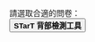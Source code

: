 請選取合適的問卷：<br/>
<a href="STarT Back.html"><button style="padding:22px 40px: font-size: 20px: background-colour:#ffc622; font-weight: bold;"> STarT 背部檢測工具</button><a/>
